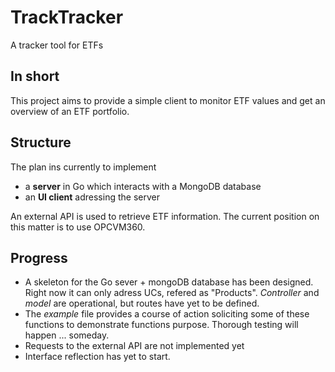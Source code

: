 # TrackTracker
A tracker tool for ETFs

## In short
This project aims to provide a simple client to monitor ETF values and get an overview of an ETF portfolio.

## Structure
The plan ins currently to implement
* a **server** in Go which interacts with a MongoDB database
* an **UI client** adressing the server

An external API is used to retrieve ETF information. The current position on this matter is to use OPCVM360.

## Progress
* A skeleton for the Go sever + mongoDB database has been designed. Right now it can only adress UCs, refered as "Products". *Controller* and *model* are operational, but routes have yet to be defined.
* The *example* file provides a course of action soliciting some of these functions to demonstrate functions purpose. Thorough testing will happen ... someday.
* Requests to the external API are not implemented yet
* Interface reflection has yet to start.